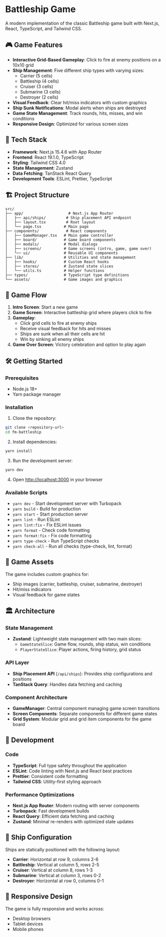 # Battleship Game

A modern implementation of the classic Battleship game built with Next.js, React, TypeScript, and Tailwind CSS.

## 🎮 Game Features

- **Interactive Grid-Based Gameplay**: Click to fire at enemy positions on a 10x10 grid
- **Ship Management**: Five different ship types with varying sizes:
  - Carrier (5 cells)
  - Battleship (4 cells)
  - Cruiser (3 cells)
  - Submarine (3 cells)
  - Destroyer (2 cells)
- **Visual Feedback**: Clear hit/miss indicators with custom graphics
- **Ship Sunk Notifications**: Modal alerts when ships are destroyed
- **Game State Management**: Track rounds, hits, misses, and win conditions
- **Responsive Design**: Optimized for various screen sizes

## 🚀 Tech Stack

- **Framework**: Next.js 15.4.6 with App Router
- **Frontend**: React 19.1.0, TypeScript
- **Styling**: Tailwind CSS 4.0
- **State Management**: Zustand
- **Data Fetching**: TanStack React Query
- **Development Tools**: ESLint, Prettier, TypeScript

## 🏗️ Project Structure

```
src/
├── app/                    # Next.js App Router
│   ├── api/ships/         # Ship placement API endpoint
│   ├── layout.tsx         # Root layout
│   └── page.tsx          # Main page
├── components/            # React components
│   ├── GameManager.tsx   # Main game controller
│   ├── board/            # Game board components
│   ├── modals/           # Modal dialogs
│   ├── screens/          # Game screens (intro, game, game over)
│   └── ui/               # Reusable UI components
├── lib/                  # Utilities and state management
│   ├── hooks/            # Custom React hooks
│   ├── stores/           # Zustand state slices
│   └── utils.ts          # Helper functions
├── types/                # TypeScript type definitions
└── assets/               # Game images and graphics
```

## 🎯 Game Flow

1. **Intro Screen**: Start a new game
2. **Game Screen**: Interactive battleship grid where players click to fire
3. **Gameplay**:
   - Click grid cells to fire at enemy ships
   - Receive visual feedback for hits and misses
   - Ships are sunk when all their cells are hit
   - Win by sinking all enemy ships
4. **Game Over Screen**: Victory celebration and option to play again

## 🛠️ Getting Started

### Prerequisites

- Node.js 18+
- Yarn package manager

### Installation

1. Clone the repository:

```bash
git clone <repository-url>
cd fm-battleship
```

2. Install dependencies:

```bash
yarn install
```

3. Run the development server:

```bash
yarn dev
```

4. Open [http://localhost:3000](http://localhost:3000) in your browser

### Available Scripts

- `yarn dev` - Start development server with Turbopack
- `yarn build` - Build for production
- `yarn start` - Start production server
- `yarn lint` - Run ESLint
- `yarn lint:fix` - Fix ESLint issues
- `yarn format` - Check code formatting
- `yarn format:fix` - Fix code formatting
- `yarn type-check` - Run TypeScript checks
- `yarn check-all` - Run all checks (type-check, lint, format)

## 🎨 Game Assets

The game includes custom graphics for:

- Ship images (carrier, battleship, cruiser, submarine, destroyer)
- Hit/miss indicators
- Visual feedback for game states

## 🏛️ Architecture

### State Management

- **Zustand**: Lightweight state management with two main slices:
  - `GameStateSlice`: Game flow, rounds, ship status, win conditions
  - `PlayerStateSlice`: Player actions, firing history, grid status

### API Layer

- **Ship Placement API** (`/api/ships`): Provides ship configurations and positions
- **TanStack Query**: Handles data fetching and caching

### Component Architecture

- **GameManager**: Central component managing game screen transitions
- **Screen Components**: Separate components for different game states
- **Grid System**: Modular grid and grid item components for the game board

## 🔧 Development

### Code

- **TypeScript**: Full type safety throughout the application
- **ESLint**: Code linting with Next.js and React best practices
- **Prettier**: Consistent code formatting
- **Tailwind CSS**: Utility-first styling approach

### Performance Optimizations

- **Next.js App Router**: Modern routing with server components
- **Turbopack**: Fast development builds
- **React Query**: Efficient data fetching and caching
- **Zustand**: Minimal re-renders with optimized state updates

## 🚢 Ship Configuration

Ships are statically positioned with the following layout:

- **Carrier**: Horizontal at row 9, columns 2-6
- **Battleship**: Vertical at column 5, rows 2-5
- **Cruiser**: Vertical at column 8, rows 1-3
- **Submarine**: Vertical at column 3, rows 0-2
- **Destroyer**: Horizontal at row 0, columns 0-1

## 📱 Responsive Design

The game is fully responsive and works across:

- Desktop browsers
- Tablet devices
- Mobile phones

